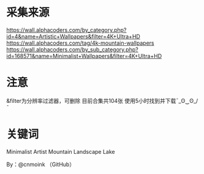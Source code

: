 # 采集来源
https://wall.alphacoders.com/by_category.php?id=4&name=Artistic+Wallpapers&filter=4K+Ultra+HD
https://wall.alphacoders.com/tag/4k-mountain-wallpapers
https://wall.alphacoders.com/by_sub_category.php?id=168571&name=Minimalist+Wallpapers&filter=4K+Ultra+HD


# 注意
&filter为分辨率过滤器，可删除
目前合集共104张
使用5小时找到并下载¯\_ʘ‿ʘ_/¯
# 关键词
Minimalist Artist Mountain Landscape Lake


By：@cnmoink （GitHub）